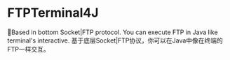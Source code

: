 # FTPTerminal4J
:seedling:Based in bottom Socket|FTP protocol. You can execute FTP in Java like terminal's interactive. 基于底层Socket|FTP协议，你可以在Java中像在终端的FTP一样交互。

